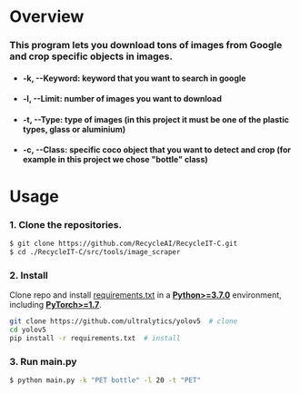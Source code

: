 # Overview
### This program lets you download tons of images from Google and crop specific objects in images.

- #### -k, --Keyword: keyword that you want to search in google
- #### -l, --Limit: number of images you want to download
- #### -t, --Type: type of images (in this project it must be one of the plastic types, glass or aluminium)
- #### -c, --Class: specific coco object that you want to detect and crop (for example in this project we chose "bottle" class)

# Usage
### 1. Clone the repositories.
```bash
$ git clone https://github.com/RecycleAI/RecycleIT-C.git
$ cd ./RecycleIT-C/src/tools/image_scraper
```


### 2. Install
Clone repo and install [requirements.txt](https://github.com/ultralytics/yolov5/blob/master/requirements.txt) in a
[**Python>=3.7.0**](https://www.python.org/) environment, including
[**PyTorch>=1.7**](https://pytorch.org/get-started/locally/).

```bash
git clone https://github.com/ultralytics/yolov5  # clone
cd yolov5
pip install -r requirements.txt  # install
```

### 3. Run main.py
```bash
$ python main.py -k "PET bottle" -l 20 -t "PET"
```
